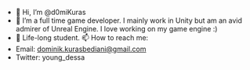 - 👋 Hi, I’m @d0miKuras
- 👀 I’m a full time game developer. I mainly work in Unity but am an avid admirer of Unreal Engine. I love working on my game engine :)
- 🌱 Life-long student.
📫 How to reach me:
- Email: dominik.kurasbediani@gmail.com
- Twitter: young_dessa

<!---
d0miKuras/d0miKuras is a ✨ special ✨ repository because its `README.md` (this file) appears on your GitHub profile.
You can click the Preview link to take a look at your changes.
--->
